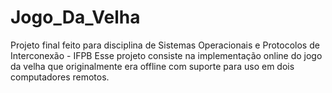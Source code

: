 # Jogo_Da_Velha
Projeto final feito para disciplina de Sistemas Operacionais e Protocolos de Interconexão - IFPB
Esse projeto consiste na implementação online do jogo da velha que originalmente era offline com suporte para uso em dois computadores remotos.
